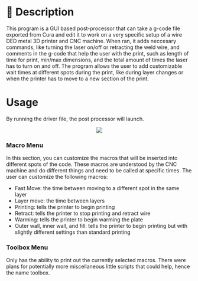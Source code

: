 # 📃 Description
This program is a GUI based post-processor that can take a g-code file exported from Cura and edit it to work on a very specific setup of a wire DED metal 3D printer and CNC machine. When ran, it adds neccesary commands, like turning the laser on/off or retracting the weld wire, and comments in the g-code that help the user with the print, such as length of time for print, min/max dimensions, and the total amount of times the laser has to turn on and off. The program allows the user to add customizable wait times at different spots during the print, like during layer changes or when the printer has to move to a new section of the print.

# Usage
By running the driver file, the post processor will launch.
<p align="center">
  <img src="https://github.com/user-attachments/assets/427b7d2e-3066-4927-ae8a-c69032341d52">
</p>

### Macro Menu
In this section, you can customize the macros that will be inserted into different spots of the code. These macros are understood by the CNC machine and do different things and need to be called at specific times. 
The user can customize the following macros:
- Fast Move: the time between moving to a different spot in the same layer
- Layer move: the time between layers
- Printing: tells the printer to begin printing
- Retract: tells the printer to stop printing and retract wire
- Warming: tells the printer to begin warming the plate
- Outer wall, inner wall, and fill: tells the printer to begin printing but with slightly different settings than standard printing

### Toolbox Menu
Only has the ability to print out the currently selected macros. There were plans for potentially more miscellaneous little scripts that could help, hence the name toolbox.
